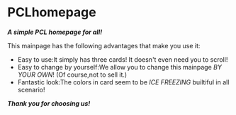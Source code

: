 # PCLhomepage
***A simple PCL homepage for all!***
    
This mainpage has the following advantages that make you use it:
* Easy to use:It simply has three cards!  It doesn't even need you to scroll!
* Easy to change by yourself:We allow you to change this mainpage _BY YOUR OWN_! (Of course,not to sell it.)
* Fantastic look:The colors in card seem to be _ICE FREEZING_ builtiful in all scenario!

***Thank you for choosing us!***
